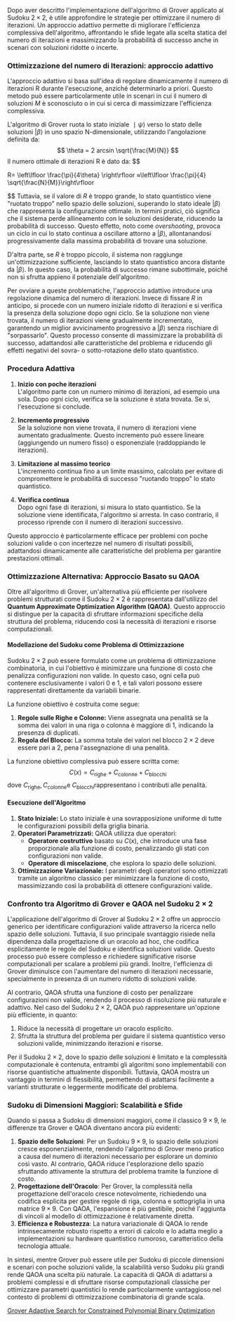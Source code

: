 Dopo aver descritto l'implementazione dell'algoritmo di Grover applicato al Sudoku $2×2$, è utile approfondire le strategie per ottimizzare il numero di iterazioni. Un approccio adattivo permette di migliorare l'efficienza complessiva dell'algoritmo, affrontando le sfide legate alla scelta statica del numero di iterazioni e massimizzando la probabilità di successo anche in scenari con soluzioni ridotte o incerte.
### Ottimizzazione del numero di Iterazioni: approccio adattivo
L'approccio adattivo si basa sull'idea di regolare dinamicamente il numero di iterazioni R durante l'esecuzione, anziché determinarlo a priori. 
Questo metodo può essere particolarmente utile in scenari in cui il numero di soluzioni $M$ è sconosciuto o in cui si cerca di massimizzare l'efficienza complessiva.

L'algoritmo di Grover ruota lo stato iniziale $∣ψ⟩$ verso lo stato delle soluzioni $|\beta\rangle$
in uno spazio N-dimensionale, utilizzando l'angolazione definita da:
$$
\theta = 2 arcsin \sqrt{\frac{M}{N}}
$$
Il numero ottimale di iterazioni R è dato da:
$$

R= \left\lfloor \frac{\pi}{4\theta} \right\rfloor ≈\left\lfloor \frac{\pi}{4}  \sqrt{\frac{N}{M}}\right\rfloor 

$$
Tuttavia, se il valore di $R$  è troppo grande, lo stato quantistico viene "ruotato troppo" nello spazio delle soluzioni, superando lo stato ideale $|\beta\rangle$ che rappresenta la configurazione ottimale. In termini pratici, ciò significa che il sistema perde allineamento con le soluzioni desiderate, riducendo la probabilità di successo. Questo effetto, noto come *overshooting*, provoca un ciclo in cui lo stato continua a oscillare attorno a $|\beta\rangle$, allontanandosi progressivamente dalla massima probabilità di trovare una soluzione.

D'altra parte, se $R$ è troppo piccolo, il sistema non raggiunge un'ottimizzazione sufficiente, lasciando lo stato quantistico ancora distante da $|\beta\rangle$. In questo caso, la probabilità di successo rimane subottimale, poiché non si sfrutta appieno il potenziale dell'algoritmo.

Per ovviare a queste problematiche, l'approccio adattivo introduce una regolazione dinamica del numero di iterazioni. Invece di fissare $R$ in anticipo, si procede con un numero iniziale ridotto di iterazioni e si verifica la presenza della soluzione dopo ogni ciclo. Se la soluzione non viene trovata, il numero di iterazioni viene gradualmente incrementato, garantendo un miglior avvicinamento progressivo a $|\beta\rangle$ senza rischiare di "sorpassarlo". Questo processo consente di massimizzare la probabilità di successo, adattandosi alle caratteristiche del problema e riducendo gli effetti negativi del sovra- o sotto-rotazione dello stato quantistico.
### Procedura Adattiva 
 1. **Inizio con poche iterazioni**  
    L'algoritmo parte con un numero minimo di iterazioni, ad esempio una sola. Dopo ogni ciclo, verifica se la soluzione è stata trovata. Se sì, l'esecuzione si conclude.

2. **Incremento progressivo**  
    Se la soluzione non viene trovata, il numero di iterazioni viene aumentato gradualmente. Questo incremento può essere lineare (aggiungendo un numero fisso) o esponenziale (raddoppiando le iterazioni).

3. **Limitazione al massimo teorico**  
    L'incremento continua fino a un limite massimo, calcolato per evitare di compromettere le probabilità di successo "ruotando troppo" lo stato quantistico.

4. **Verifica continua**  
    Dopo ogni fase di iterazioni, si misura lo stato quantistico. Se la soluzione viene identificata, l'algoritmo si arresta. In caso contrario, il processo riprende con il numero di iterazioni successivo.

Questo approccio è particolarmente efficace per problemi con poche soluzioni valide o con incertezze nel numero di risultati possibili, adattandosi dinamicamente alle caratteristiche del problema per garantire prestazioni ottimali.

### **Ottimizzazione Alternativa: Approccio Basato su QAOA**

Oltre all'algoritmo di Grover, un'alternativa più efficiente per risolvere problemi strutturati come il Sudoku $2 \times 2$ è rappresentata dall'utilizzo del **Quantum Approximate Optimization Algorithm (QAOA)**. Questo approccio si distingue per la capacità di sfruttare informazioni specifiche della struttura del problema, riducendo così la necessità di iterazioni e risorse computazionali.

#### **Modellazione del Sudoku come Problema di Ottimizzazione**

Sudoku $2 \times 2$ può essere formulato come un problema di ottimizzazione combinatoria, in cui l'obiettivo è minimizzare una funzione di costo che penalizza configurazioni non valide. In questo caso, ogni cella può contenere esclusivamente i valori $0$ e $1$, e tali valori possono essere rappresentati direttamente da variabili binarie.

La funzione obiettivo è costruita come segue:

1. **Regole sulle Righe e Colonne:** Viene assegnata una penalità se la somma dei valori in una riga o colonna è maggiore di $1$, indicando la presenza di duplicati.
2. **Regola del Blocco:** La somma totale dei valori nel blocco $2 \times 2$ deve essere pari a $2$, pena l'assegnazione di una penalità.

La funzione obiettivo complessiva può essere scritta come:
$$C(x) = C_{\text{righe}} + C_{\text{colonne}} + C_{\text{blocchi}}​
$$
dove $C_{\text{righe}}, C_{\text{colonne}}$​ e $C_{\text{blocchi}}​$ rappresentano i contributi alle penalità.

#### **Esecuzione dell'Algoritmo**
1. **Stato Iniziale:** Lo stato iniziale è una sovrapposizione uniforme di tutte le configurazioni possibili della griglia binaria.
2. **Operatori Parametrizzati:** QAOA utilizza due operatori:
    - **Operatore costruttivo** basato su $C(x)$, che introduce una fase proporzionale alla funzione di costo, penalizzando gli stati con configurazioni non valide.
    - **Operatore di miscelazione**, che esplora lo spazio delle soluzioni.
3. **Ottimizzazione Variazionale:** I parametri degli operatori sono ottimizzati tramite un algoritmo classico per minimizzare la funzione di costo, massimizzando così la probabilità di ottenere configurazioni valide.

### **Confronto tra Algoritmo di Grover e QAOA nel Sudoku $2 \times 2$**

L'applicazione dell'algoritmo di Grover al Sudoku $2 \times 2$ offre un approccio generico per identificare configurazioni valide attraverso la ricerca nello spazio delle soluzioni. Tuttavia, il suo principale svantaggio risiede nella dipendenza dalla progettazione di un oracolo ad hoc, che codifica esplicitamente le regole del Sudoku e identifica soluzioni valide. 
Questo processo può essere complesso e richiedere significative risorse computazionali per scalare a problemi più grandi. 
Inoltre, l'efficienza di Grover diminuisce con l'aumentare del numero di iterazioni necessarie, specialmente in presenza di un numero ridotto di soluzioni valide.

Al contrario, QAOA sfrutta una funzione di costo per penalizzare configurazioni non valide, rendendo il processo di risoluzione più naturale e adattivo. 
Nel caso del Sudoku $2 \times 2$, QAOA può rappresentare un'opzione più efficiente, in quanto:

1. Riduce la necessità di progettare un oracolo esplicito.
2. Sfrutta la struttura del problema per guidare il sistema quantistico verso soluzioni valide, minimizzando iterazioni e risorse.

Per il Sudoku $2 \times 2$, dove lo spazio delle soluzioni è limitato e la complessità computazionale è contenuta, entrambi gli algoritmi sono implementabili con risorse quantistiche attualmente disponibili. 
Tuttavia, QAOA mostra un vantaggio in termini di flessibilità, permettendo di adattarsi facilmente a varianti strutturate o leggermente modificate del problema.

### **Sudoku di Dimensioni Maggiori: Scalabilità e Sfide**

Quando si passa a Sudoku di dimensioni maggiori, come il classico $9 \times 9$, le differenze tra Grover e QAOA diventano ancora più evidenti:

1. **Spazio delle Soluzioni**: Per un Sudoku $9 \times 9$, lo spazio delle soluzioni cresce esponenzialmente, rendendo l'algoritmo di Grover meno pratico a causa del numero di iterazioni necessario per esplorare un dominio così vasto. Al contrario, QAOA riduce l'esplorazione dello spazio sfruttando attivamente la struttura del problema tramite la funzione di costo.
2. **Progettazione dell'Oracolo**: Per Grover, la complessità nella progettazione dell'oracolo cresce notevolmente, richiedendo una codifica esplicita per gestire regole di riga, colonna e sottogriglia in una matrice $9 \times 9$. Con QAOA, l'espansione è più gestibile, poiché l'aggiunta di vincoli al modello di ottimizzazione è relativamente diretta.
3. **Efficienza e Robustezza**: La natura variazionale di QAOA lo rende intrinsecamente robusto rispetto a errori di calcolo e lo adatta meglio a implementazioni su hardware quantistico rumoroso, caratteristico della tecnologia attuale.

In sintesi, mentre Grover può essere utile per Sudoku di piccole dimensioni e scenari con poche soluzioni valide, la scalabilità verso Sudoku più grandi rende QAOA una scelta più naturale. La capacità di QAOA di adattarsi a problemi complessi e di sfruttare risorse computazionali classiche per ottimizzare parametri quantistici lo rende particolarmente vantaggioso nel contesto di problemi di ottimizzazione combinatoria di grande scala.

[Grover Adaptive Search for Constrained Polynomial Binary Optimization](https://arxiv.org/pdf/1912.04088)